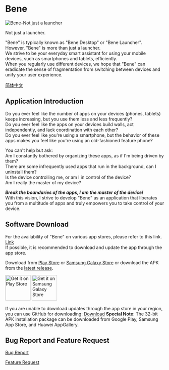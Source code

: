 # Bene

![Bene-Not just a launcher](https://joeyzhao1005.github.io/bene/images//banner.png "Bene-Not just a launcher")

Not just a launcher.


"Bene" is typically known as "Bene Desktop" or "Bene Launcher".   
However, "Bene" is more than just a launcher.   
We strive to be your everyday smart assistant for using your mobile devices, such as smartphones and tablets, efficiently.   
When you regularly use different devices, we hope that "Bene" can eradicate the sense of fragmentation from switching between devices and unify your user experience.  



[简体中文](https://github.com/joeyzhao1005/bene#readme)

## Application Introduction
Do you ever feel like the number of apps on your devices (phones, tablets) keeps increasing, but you use them less and less frequently?  
Do you ever feel like the apps on your devices build walls, act independently, and lack coordination with each other?  
Do you ever feel like you're using a smartphone, but the behavior of these apps makes you feel like you're using an old-fashioned feature phone?  

You can't help but ask:  
Am I constantly bothered by organizing these apps, as if I'm being driven by them?  
There are some infrequently used apps that run in the background, can I uninstall them?  
Is the device controlling me, or am I in control of the device?  
Am I really the master of my device?  



***Break the boundaries of the apps, I am the master of the device!***  
With this vision, I strive to develop "Bene" as an application that liberates you from a multitude of apps and truly empowers you to take control of your device.  

## Software Download
For the availability of "Bene" on various app stores, please refer to this link. [Link](https://github.com/joeyzhao1005/bene/blob/main/note/app_store.md)  
If possible, it is recommended to download and update the app through the app store.


Download from  [Play Store](https://play.google.com/store/apps/details?id=com.zhao.withu) or [Samsung Galaxy Store](https://galaxystore.samsung.com/detail/com.zhao.withu) or download the APK from the [latest release](https://github.com/joeyzhao1005/bene/releases).


[<img src="https://play.google.com/intl/en_us/badges/static/images/badges/en_badge_web_generic.png"
alt="Get it on Play Store"
height="80">](https://play.google.com/store/apps/details?id=com.zhao.withu)
[<img src="https://images.samsung.com/is/content/samsung/assets/cn/apps/galaxy-store/20231008/00_galaxy_store_logo.svg?$n_56_IMG$"
alt="Get it on Samsung Galaxy Store"
height="80">](https://galaxystore.samsung.com/detail/com.zhao.withu)


If you are unable to download updates through the app store in your region, you can use GitHub for downloading:
[Download](https://github.com/joeyzhao1005/bene/releases)
**Special Note**: The 32-bit APK installation package can be downloaded from Google Play, Samsung App Store, and Huawei AppGallery.



## Bug Report and Feature Request


[Bug Report](https://github.com/joeyzhao1005/bene/issues/new?assignees=&labels=&projects=&template=bug-report-%E6%8F%90%E4%BA%A4bug.md&title=)

[Feature Request](https://github.com/joeyzhao1005/bene/issues/new?assignees=&labels=&projects=&template=feature-request-%E5%8A%9F%E8%83%BD%E9%9C%80%E6%B1%82.md&title=)
